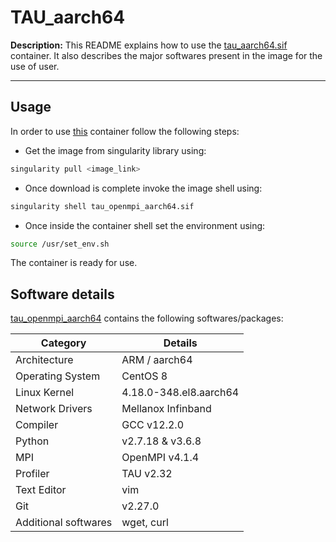 # TAU_aarch64 

**Description:** This README explains how to use the [tau_aarch64.sif](singularity-link) container. It also describes the major softwares present in the image for the use of user.

---

## Usage

In order to use [this](singularity-link) container follow the following steps:

+ Get the image from singularity library using:
```bash
singularity pull <image_link>
```

+ Once download is complete invoke the image shell using:
```bash
singularity shell tau_openmpi_aarch64.sif
 ```

+ Once inside the container shell set the environment using:
```bash
source /usr/set_env.sh
```

The container is ready for use. 


## Software details

[tau_openmpi_aarch64](singularity-link) contains the following softwares/packages:

| Category | Details |
| --- | --- |
| Architecture | ARM / aarch64 |
| Operating System | CentOS 8 |
| Linux Kernel | 4.18.0-348.el8.aarch64 |
| Network Drivers | Mellanox Infinband |
| Compiler | GCC v12.2.0 |
| Python | v2.7.18 & v3.6.8|
| MPI | OpenMPI v4.1.4 |
| Profiler | TAU v2.32 |
| Text Editor | vim |
| Git | v2.27.0 |
| Additional softwares| wget, curl |



